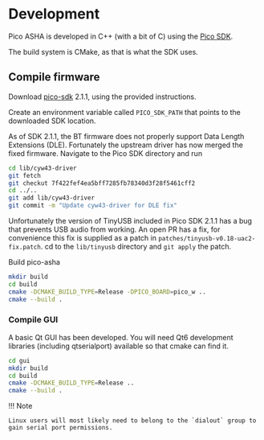 # Development

Pico ASHA is developed in C++ (with a bit of C) using the [Pico SDK](https://github.com/raspberrypi/pico-sdk).

The build system is CMake, as that is what the SDK uses.

## Compile firmware

Download [pico-sdk](https://github.com/raspberrypi/pico-sdk) 2.1.1, using the provided instructions.

Create an environment variable called `PICO_SDK_PATH` that points to the downloaded SDK location.

As of SDK 2.1.1, the BT firmware does not properly support Data Length Extensions (DLE). Fortunately the upstream driver has now merged the fixed firmware. Navigate to the Pico SDK directory and run

```sh
cd lib/cyw43-driver
git fetch
git checkut 7f422fef4ea5bff7285fb78340d3f28f5461cff2
cd ../..
git add lib/cyw43-driver
git commit -m "Update cyw43-driver for DLE fix"
```

Unfortunately the version of TinyUSB included in Pico SDK 2.1.1 has a bug that prevents USB audio from working. An open PR has a fix, for convenience this fix is supplied as a patch in `patches/tinyusb-v0.18-uac2-fix.patch`. cd to the `lib/tinyusb` directory and `git apply` the patch.

Build pico-asha
```sh
mkdir build
cd build
cmake -DCMAKE_BUILD_TYPE=Release -DPICO_BOARD=pico_w ..
cmake --build .
```

### Compile GUI

A basic Qt GUI has been developed. You will need Qt6 development libraries (including qtserialport) available so that cmake can find it.

```sh
cd gui
mkdir build
cd build
cmake -DCMAKE_BUILD_TYPE=Release ..
cmake --build .
```

!!! Note

    Linux users will most likely need to belong to the `dialout` group to gain serial port permissions.